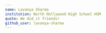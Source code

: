 ```yaml
---
name: Lavanya Sharma
institution: North Hollywood High School HGM
quote: We did it friends!
github_user: lavanya-sharma
---
```

